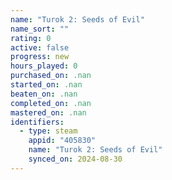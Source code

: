 ```yaml
---
name: "Turok 2: Seeds of Evil"
name_sort: ""
rating: 0
active: false
progress: new
hours_played: 0
purchased_on: .nan
started_on: .nan
beaten_on: .nan
completed_on: .nan
mastered_on: .nan
identifiers:
  - type: steam
    appid: "405830"
    name: "Turok 2: Seeds of Evil"
    synced_on: 2024-08-30
---
```

